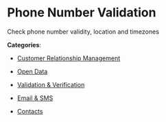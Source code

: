 # Phone Number Validation

Check phone number validity, location and timezones

**Categories**:

- [Customer Relationship Management](https://github/apis-list/apis-list#customer-relationship-management)

- [Open Data](https://github/apis-list/apis-list#open-data)

- [Validation & Verification](https://github/apis-list/apis-list#validation-and-verification)

- [Email & SMS](https://github/apis-list/apis-list#email-and-sms)

- [Contacts](https://github/apis-list/apis-list#contacts)



